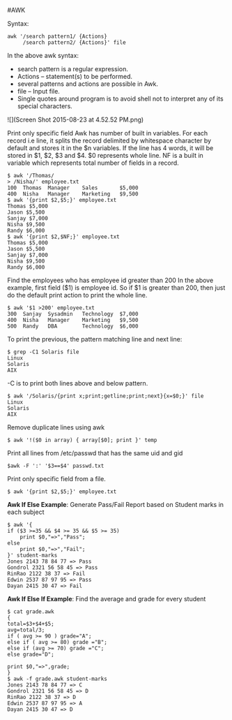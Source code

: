#AWK

Syntax:
```
awk '/search pattern1/ {Actions}
     /search pattern2/ {Actions}' file
```

In the above awk syntax:
* search pattern is a regular expression.
* Actions – statement(s) to be performed.
* several patterns and actions are possible in Awk.
* file – Input file.
* Single quotes around program is to avoid shell not to interpret any of its special characters.

![](Screen Shot 2015-08-23 at 4.52.52 PM.png)

Print only specific field
Awk has number of built in variables. For each record i.e line, it splits the record delimited by whitespace character by default and stores it in the $n variables. If the line has 4 words, it will be stored in $1, $2, $3 and $4. $0 represents whole line. NF is a built in variable which represents total number of fields in a record.
```
$ awk '/Thomas/
> /Nisha/' employee.txt
100  Thomas  Manager    Sales       $5,000
400  Nisha   Manager    Marketing   $9,500
$ awk '{print $2,$5;}' employee.txt
Thomas $5,000
Jason $5,500
Sanjay $7,000
Nisha $9,500
Randy $6,000
$ awk '{print $2,$NF;}' employee.txt
Thomas $5,000
Jason $5,500
Sanjay $7,000
Nisha $9,500
Randy $6,000
```

Find the employees who has employee id greater than 200
In the above example, first field ($1) is employee id. So if $1 is greater than 200, then just do the default print action to print the whole line.
```
$ awk '$1 >200' employee.txt
300  Sanjay  Sysadmin   Technology  $7,000
400  Nisha   Manager    Marketing   $9,500
500  Randy   DBA        Technology  $6,000
```
To print the previous, the pattern matching line and next line:

```
$ grep -C1 Solaris file
Linux
Solaris
AIX
```

-C is to print both lines above and below pattern.
```
$ awk '/Sola­ris­/{print x;prin­t;g­etl­ine­;pr­int­;ne­xt}­{x=­$0;}' file
Linux
Solaris
AIX
```

Remove duplicate lines using awk

```
$ awk '!($0 in array) { array[$0]; print }' temp
```

Print all lines from /etc/passwd that has the same uid and gid

```
$awk -F ':' '$3==$4' passwd.txt
```

Print only specific field from a file.

```
$ awk '{print $2,$5;}' employee.txt
```

**Awk If Else Example**: Generate Pass/Fail Report based on Student marks in each subject

```
$ awk '{
if ($3 >=35 && $4 >= 35 && $5 >= 35)
	print $0,"=>","Pass";
else
	print $0,"=>","Fail";
}' student-marks
Jones 2143 78 84 77 => Pass
Gondrol 2321 56 58 45 => Pass
RinRao 2122 38 37 => Fail
Edwin 2537 87 97 95 => Pass
Dayan 2415 30 47 => Fail
```

**Awk If Else If Example**: Find the average and grade for every student

```
$ cat grade.awk
{
total=$3+$4+$5;
avg=total/3;
if ( avg >= 90 ) grade="A";
else if ( avg >= 80) grade ="B";
else if (avg >= 70) grade ="C";
else grade="D";

print $0,"=>",grade;
}
$ awk -f grade.awk student-marks
Jones 2143 78 84 77 => C
Gondrol 2321 56 58 45 => D
RinRao 2122 38 37 => D
Edwin 2537 87 97 95 => A
Dayan 2415 30 47 => D
```